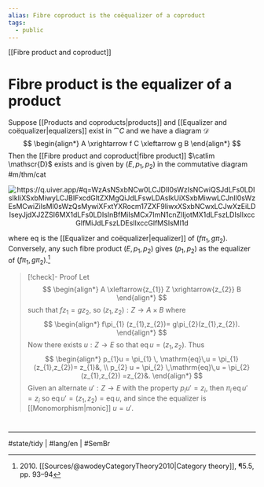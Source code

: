 ```yaml
---
alias: Fibre coproduct is the coëqualizer of a coproduct
tags:
  - public
---
```

[[Fibre product and coproduct]]
# Fibre product is the equalizer of a product

Suppose [[Products and coproducts|products]] and [[Equalizer and coëqualizer|equalizers]] exist in $\cat C$
and we have a diagram $\mathscr{D}$
$$
\begin{align*}
A \xrightarrow f C \xleftarrow g B
\end{align*}
$$
Then the [[Fibre product and coproduct|fibre product]] $\catlim \mathscr{D}$ exists and is given by $(E,p_{1},p_{2})$ in the commutative diagram #m/thm/cat

<p align="center"><img align="center" src="https://i.upmath.me/svg/%0A%5Cusetikzlibrary%7Bcalc%7D%0A%5Cusetikzlibrary%7Bdecorations.pathmorphing%7D%0A%5Ctikzset%7Bcurve%2F.style%3D%7Bsettings%3D%7B%231%7D%2Cto%20path%3D%7B(%5Ctikztostart)%0A%20%20%20%20..%20controls%20(%24(%5Ctikztostart)!%5Cpv%7Bpos%7D!(%5Ctikztotarget)!%5Cpv%7Bheight%7D!270%3A(%5Ctikztotarget)%24)%0A%20%20%20%20and%20(%24(%5Ctikztostart)!1-%5Cpv%7Bpos%7D!(%5Ctikztotarget)!%5Cpv%7Bheight%7D!270%3A(%5Ctikztotarget)%24)%0A%20%20%20%20..%20(%5Ctikztotarget)%5Ctikztonodes%7D%7D%2C%0A%20%20%20%20settings%2F.code%3D%7B%5Ctikzset%7Bquiver%2F.cd%2C%231%7D%0A%20%20%20%20%20%20%20%20%5Cdef%5Cpv%23%231%7B%5Cpgfkeysvalueof%7B%2Ftikz%2Fquiver%2F%23%231%7D%7D%7D%2C%0A%20%20%20%20quiver%2F.cd%2Cpos%2F.initial%3D0.35%2Cheight%2F.initial%3D0%7D%0A%25%20TikZ%20arrowhead%2Ftail%20styles.%0A%5Ctikzset%7Btail%20reversed%2F.code%3D%7B%5Cpgfsetarrowsstart%7Btikzcd%20to%7D%7D%7D%0A%5Ctikzset%7B2tail%2F.code%3D%7B%5Cpgfsetarrowsstart%7BImplies%5Breversed%5D%7D%7D%7D%0A%5Ctikzset%7B2tail%20reversed%2F.code%3D%7B%5Cpgfsetarrowsstart%7BImplies%7D%7D%7D%0A%25%20TikZ%20arrow%20styles.%0A%5Ctikzset%7Bno%20body%2F.style%3D%7B%2Ftikz%2Fdash%20pattern%3Don%200%20off%201mm%7D%7D%0A%25%20https%3A%2F%2Fq.uiver.app%2F%23q%3DWzAsNSxbNCw0LCJDIl0sWzIsNCwiQSJdLFs0LDIsIkIiXSxbMiwyLCJBIFxcdGltZXMgQiJdLFswLDAsIkUiXSxbMiwwLCJnIl0sWzEsMCwiZiIsMl0sWzQsMywiXFxtYXRocm17ZXF9IiwxXSxbNCwxLCJwXzEiLDIseyJjdXJ2ZSI6MX1dLFs0LDIsInBfMiIsMCx7ImN1cnZlIjotMX1dLFszLDIsIlxccGlfMiJdLFszLDEsIlxccGlfMSIsMl1d%0A%5Cbegin%7Btikzcd%7D%0A%09E%20%5C%5C%0A%09%5C%5C%0A%09%26%26%20%7BA%20%5Ctimes%20B%7D%20%26%26%20B%20%5C%5C%0A%09%5C%5C%0A%09%26%26%20A%20%26%26%20C%0A%09%5Carrow%5B%22%7B%5Cmathrm%7Beq%7D%7D%22%7Bdescription%7D%2C%20from%3D1-1%2C%20to%3D3-3%5D%0A%09%5Carrow%5B%22%7Bp_2%7D%22%2C%20curve%3D%7Bheight%3D-6pt%7D%2C%20from%3D1-1%2C%20to%3D3-5%5D%0A%09%5Carrow%5B%22%7Bp_1%7D%22'%2C%20curve%3D%7Bheight%3D6pt%7D%2C%20from%3D1-1%2C%20to%3D5-3%5D%0A%09%5Carrow%5B%22%7B%5Cpi_2%7D%22%2C%20from%3D3-3%2C%20to%3D3-5%5D%0A%09%5Carrow%5B%22%7B%5Cpi_1%7D%22'%2C%20from%3D3-3%2C%20to%3D5-3%5D%0A%09%5Carrow%5B%22g%22%2C%20from%3D3-5%2C%20to%3D5-5%5D%0A%09%5Carrow%5B%22f%22'%2C%20from%3D5-3%2C%20to%3D5-5%5D%0A%5Cend%7Btikzcd%7D%0A#invert" alt="https://q.uiver.app/#q=WzAsNSxbNCw0LCJDIl0sWzIsNCwiQSJdLFs0LDIsIkIiXSxbMiwyLCJBIFxcdGltZXMgQiJdLFswLDAsIkUiXSxbMiwwLCJnIl0sWzEsMCwiZiIsMl0sWzQsMywiXFxtYXRocm17ZXF9IiwxXSxbNCwxLCJwXzEiLDIseyJjdXJ2ZSI6MX1dLFs0LDIsInBfMiIsMCx7ImN1cnZlIjotMX1dLFszLDIsIlxccGlfMiJdLFszLDEsIlxccGlfMSIsMl1d" /></p>

where $\mathrm{eq}$ is the [[Equalizer and coëqualizer|equalizer]] of $(f\pi_{1},g\pi_{2})$.
Conversely, any such fibre product $(E,p_{1},p_{2})$ gives $(p_{1},p_{2})$ as the equalizer of $(f\pi_{1},g\pi_{2})$.[^2010]

> [!check]- Proof
> Let
> $$
> \begin{align*}
> A \xleftarrow{z_{1}} Z \xrightarrow{z_{2}} B
> \end{align*}
> $$
> such that $fz_{1} = gz_{2}$,
> so $(z_{1},z_{2}): Z \to A \times B$ where
> $$
> \begin{align*}
> f\pi_{1} (z_{1},z_{2})= g\pi_{2}(z_{1},z_{2}).
> \end{align*}
> $$
> Now there exists $u : Z \to E$ so that $\mathrm{eq}\,u = (z_{1},z_{2})$.
> Thus
> $$
> \begin{align*}
> p_{1}u = \pi_{1} \, \mathrm{eq}\,u = \pi_{1}(z_{1},z_{2})= z_{1}&, \\
> p_{2} u = \pi_{2} \,\mathrm{eq}\,u = \pi_{2}(z_{1},z_{2}) =z_{2}&.
> \end{align*}
> $$
> Given an alternate $u': Z \to E$ 
> with the property $p_{i}u' = z_{i}$,
> then $\pi_{i}\,\mathrm{eq}\,u' = z_{i}$ so $\mathrm{eq}\,u' = (z_{1},z_{2}) = \mathrm{eq}\,u$,
> and since the equalizer is [[Monomorphism|monic]] $u = u'$. <span class="QED"/>

  [^2010]: 2010\. [[Sources/@awodeyCategoryTheory2010|Category theory]], ¶5.5, pp. 93–94


#
---
#state/tidy | #lang/en | #SemBr
